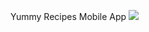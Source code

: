 Yummy Recipes Mobile App
<a href="https://codeclimate.com/github/dennisja/yummy-recipes-react-native/maintainability"><img src="https://api.codeclimate.com/v1/badges/e2dfee9691d1fb1a498b/maintainability" /></a>